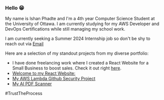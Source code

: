 ### Hello :grin:

<!--
**IshanPhadte776/IshanPhadte776** is a ✨ _special_ ✨ repository because its `README.md` (this file) appears on your GitHub profile.


-->

My name is Ishan Phadte and I'm a 4th year Computer Science Student at the University of Ottawa. I am currently studying for my AWS Developer and DevOps Certifications while still managing my school work. 

I am currently seeking a Summer 2024 Internship job so don't be shy to reach out via [Email](mailto:ishanphadte@gmail.com)

Here are a selection of my standout projects from my diverse portfolio:

- I have done freelancing work where I created a React Website for a Small Business to boost sales. Check it out right [here](https://the-soaring-artist-website.vercel.app/).  
- [Welcome to my React Website:](https://ishan-next-react-website.vercel.app/)
- [My AWS Lambda Github Security Project](https://github.com/IshanPhadte776/LambdaEventTriggering)
- [My AI PDF Scanner](https://github.com/IshanPhadte776/PDFQuestionScanner)

#TrustTheProcess
